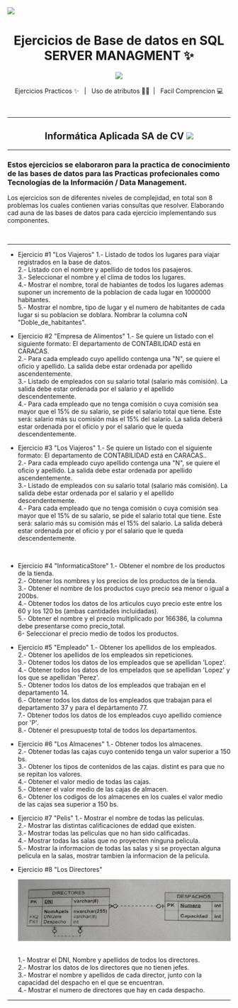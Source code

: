 <img  src="https://miro.medium.com/max/1400/1*LJeVeJKqiZ6vlsHKgRdrkw.png" hight="100" />



  <h1 align="center"> Ejercicios de Base de datos en SQL SERVER MANAGMENT ✨</h1>


<div align='center' >
<img  src="https://i.pinimg.com/originals/32/a0/3a/32a03aee0c76419ec5bde950a62883bc.png" width="170" />
</div>

<p align='center'>Ejercicios Practicos ✨ &nbsp;&nbsp;|&nbsp;&nbsp; Uso de atributos ✍🏼&nbsp;&nbsp;|&nbsp;&nbsp; Facil Comprencion 💻</p>
<br>

---

<h2 align="center">Informática Aplicada SA de CV <img  src="http://iaplicada.com.mx/wp-content/uploads/2016/07/logo_blue.png" width="170" /> </h2>

---

### Estos ejercicios se elaboraron para la practica de conocimiento de las bases de datos para las Practicas profecionales como Tecnologías de la Información / Data Management.
<p> Los ejercicios son de diferentes niveles de complejidad, en total son 8 problemas los cuales contienen varias consultas que resolver. Elaborando cad auna de las bases de datos para cada ejercicio implementando sus componentes.</p>

<br>

---
* Ejercicio #1 "Los Viajeros"
  1.- Listado de todos los lugares para viajar registrados en la base de datos. <br>
  2.- Listado con el nombre y apellido de todos los pasajeros. <br> 
  3.- Seleccionar el nombre y el clima de todos los lugares. <br>
  4.- Mostrar el nombre, toral de habiantes de todos los lugares ademas suponer un incremento de la poblacion de cada lugar en 1000000 habitantes. <br>
  5.- Mostrar el nombre, tipo de lugar y el numero de habitantes de cada lugar si su poblacion se doblara. Nombrar la columna coN "Doble_de_habitantes". <br>

* Ejercicio #2 "Empresa de Alimentos"
  1.- Se quiere un listado con el siguiente formato: El departamento de CONTABILIDAD está en CARACAS. <br>
  2.- Para cada empleado cuyo apellido contenga una "N", se quiere el oficio y apellido. La salida debe estar ordenada por apellido ascendentemente. <br>
  3.- Listado de empleados con su salario total (salario más comisión). La salida debe estar ordenada por el salario y el apellido descendentemente.<br>
  4.- Para cada empleado que no tenga comisión o cuya comisión sea mayor que el 15% de su salario, se pide el salario total que tiene. Este será: salario más su comisión más el 15% del salario. La salida deberá estar ordenada por el oficio y por el salario que le queda descendentemente. <br>

* Ejercicio #3 "Los Viajeros"
  1.- Se quiere un listado con el siguiente formato: El departamento de CONTABILIDAD está en CARACAS.. <br>
  2.- Para cada empleado cuyo apellido contenga una "N", se quiere el oficio y apellido. La salida debe estar ordenada por apellido ascendentemente. <br> 
  3.- Listado de empleados con su salario total (salario más comisión). La salida debe estar ordenada por el salario y el apellido descendentemente. <br>
  4.- Para cada empleado que no tenga comisión o cuya comisión sea mayor que el 15% de su salario, se pide el salario total que tiene. Este será: salario más su comisión más el 15% del salario. La salida deberá estar ordenada por el oficio y por el salario que le queda descendentemente.
 <br>
  
* Ejercicio #4 "InformaticaStore"
  1.- Obtener el nombre de los productos de la tienda. <br>
  2.- Obtener los nombres y los precios de los productos de la tienda. <br> 
  3.- Obtener el nombre de los productos cuyo precio sea menor o igual a 200bs. <br>
  4.- Obtener todos los datos de los articulos cuyo precio este entre los 60 y los 120 bs (ambas cantidades incluidadas). <br>
  5.- Obtener el nombre y el precio multiplicado por 166386, la columna debe presentarse como precio_total. <br>
  6- Seleccionar el precio medio de todos los productos. <br>
 
 * Ejercicio #5 "Empleado"
  1.- Obtener los apellidos de los empleados. <br>
  2.- Obtener los apellidos de los empleados sin repeticiones. <br> 
  3.- Obtener todos los datos de los empleados que se apellidan 'Lopez'. <br>
  4.- Obtener todos los datos de los empelados que se apellidan 'Lopez' y los que se apellidan 'Perez'. <br>
  5.- Obtener todos los datos de los empleados que trabajan en el departamento 14. <br>
  6.- Obtener todos los datos de los empleados que trabajan para el departamento 37 y para el depàrtamento 77. <br>
  7.- Obtener todos los datos de los empleados cuyo apellido comience por 'P'. <br>
  8.- Obtener el presupuestp total de todos los departamentos. <br>
 
 
* Ejercicio #6 "Los Almacenes"
  1.- Obtener todos los almacenes. <br>
  2.- Obtener todas las cajas cuyo contenido tenga un valor superior a 150 bs. <br> 
  3.- Obtener los tipos de contenidos de las cajas. distint es para que no se repitan los valores. <br>
  4.- Obtener el valor medio de todas las cajas. <br>
  5.- Obtener el valor medio de las cajas de almacen. <br>
  6.- Obtener los codigos de los almacenes en los cuales el valor medio de las cajas sea superior a 150 bs. <br>

* Ejercicio #7 "Pelis"
  1.- Mostrar el nombre de todas las peliculas. <br>
  2.- Mostrar las distintas calificaciones de eddad que existen. <br> 
  3.- Mostrar todas las peliculas que no han sido calificadas. <br>
  4.- Mostrar todas las salas que no proyecten ninguna pelicula. <br>
  5.- Mostrar la informacion de todas las salas y si se proyectan alguna pelicula en la salas, mostrar tambien la informacion de la pelicula. <br>
 
* Ejercicio #8 "Los Directores"
  <div align='center' >
    <img  src="https://github.com/VictorManuelSalas/DataBase-SQL-SERVER/blob/main/eje8.jpeg"  />
  </div>
  <br>
  
  1.- Mostrar el DNI, Nombre y apellidos de todos los directores. <br>
  2.- Mostrar los datos de los directores que no tienen jefes. <br> 
  3.- Mostrar el nombre y apellidos de cada director, junto con la capacidad del despacho en el que se encuentran. <br>
  4.- Mostrar el numero de directores que hay en cada despacho. <br>


---

